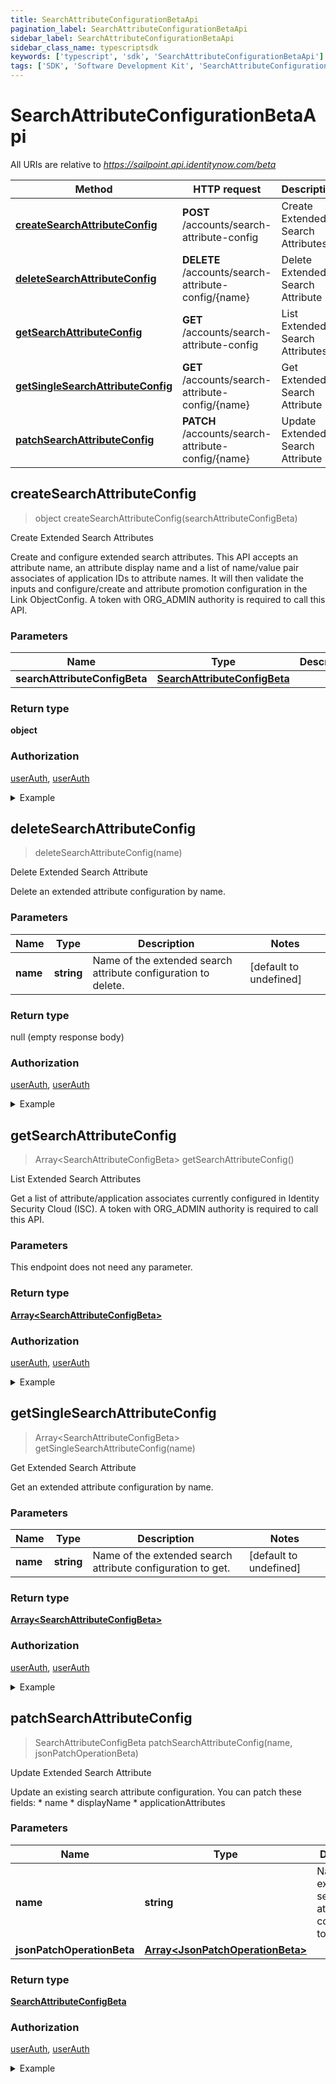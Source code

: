 ```yaml
---
title: SearchAttributeConfigurationBetaApi
pagination_label: SearchAttributeConfigurationBetaApi
sidebar_label: SearchAttributeConfigurationBetaApi
sidebar_class_name: typescriptsdk
keywords: ['typescript', 'sdk', 'SearchAttributeConfigurationBetaApi'] 
tags: ['SDK', 'Software Development Kit', 'SearchAttributeConfigurationBetaApi']
---
```


# SearchAttributeConfigurationBetaApi

All URIs are relative to *https://sailpoint.api.identitynow.com/beta*

Method | HTTP request | Description
------------- | ------------- | -------------
[**createSearchAttributeConfig**](SearchAttributeConfigurationBetaApi.md#createSearchAttributeConfig) | **POST** /accounts/search-attribute-config | Create Extended Search Attributes
[**deleteSearchAttributeConfig**](SearchAttributeConfigurationBetaApi.md#deleteSearchAttributeConfig) | **DELETE** /accounts/search-attribute-config/{name} | Delete Extended Search Attribute
[**getSearchAttributeConfig**](SearchAttributeConfigurationBetaApi.md#getSearchAttributeConfig) | **GET** /accounts/search-attribute-config | List Extended Search Attributes
[**getSingleSearchAttributeConfig**](SearchAttributeConfigurationBetaApi.md#getSingleSearchAttributeConfig) | **GET** /accounts/search-attribute-config/{name} | Get Extended Search Attribute
[**patchSearchAttributeConfig**](SearchAttributeConfigurationBetaApi.md#patchSearchAttributeConfig) | **PATCH** /accounts/search-attribute-config/{name} | Update Extended Search Attribute



## createSearchAttributeConfig

> object createSearchAttributeConfig(searchAttributeConfigBeta)

Create Extended Search Attributes

Create and configure extended search attributes. This API accepts an attribute name, an attribute display name and a list of name/value pair associates of application IDs to attribute names. It will then validate the inputs and configure/create and attribute promotion configuration in the Link ObjectConfig. A token with ORG_ADMIN authority is required to call this API.

### Parameters


Name | Type | Description  | Notes
------------- | ------------- | ------------- | -------------
 **searchAttributeConfigBeta** | [**SearchAttributeConfigBeta**](../Models/SearchAttributeConfigBeta.md)|  | 

### Return type

**object**

### Authorization

[userAuth](https://developer.sailpoint.com/docs/api/v3/identity-security-cloud-v-3-api#authentication), [userAuth](https://developer.sailpoint.com/docs/api/v3/identity-security-cloud-v-3-api#authentication)

<details>
<summary>Example</summary>

```javascript
import { Configuration, SearchAttributeConfigurationBetaApi, SearchAttributeConfigBeta } from "sailpoint-api-client";
const apiConfig = new Configuration();
const searchAttributeConfigurationBetaApi = new SearchAttributeConfigurationBetaApi(apiConfig);

{
  "causes" : [ {
    "localeOrigin" : "DEFAULT",
    "text" : "The request was syntactically correct but its content is semantically invalid.",
    "locale" : "en-US"
  }, {
    "localeOrigin" : "DEFAULT",
    "text" : "The request was syntactically correct but its content is semantically invalid.",
    "locale" : "en-US"
  } ],
  "messages" : [ {
    "localeOrigin" : "DEFAULT",
    "text" : "The request was syntactically correct but its content is semantically invalid.",
    "locale" : "en-US"
  }, {
    "localeOrigin" : "DEFAULT",
    "text" : "The request was syntactically correct but its content is semantically invalid.",
    "locale" : "en-US"
  } ],
  "detailCode" : "400.1 Bad Request Content",
  "trackingId" : "e7eab60924f64aa284175b9fa3309599"
}


const searchAttributeConfigBeta : SearchAttributeConfigBeta = 

try {
    const val = await searchAttributeConfigurationBetaApi.createSearchAttributeConfig(searchAttributeConfigBeta);
    
    // Below is a request that includes all optional parameters      
    // const val = await searchAttributeConfigurationBetaApi.createSearchAttributeConfig(searchAttributeConfigBeta);
    console.log('API called successfully. Returned data: ' + val.data);
    
} catch (error) {
    console.error('Error occurred while calling API: ', error);
}
```
</details>


## deleteSearchAttributeConfig

> deleteSearchAttributeConfig(name)

Delete Extended Search Attribute

Delete an extended attribute configuration by name.

### Parameters


Name | Type | Description  | Notes
------------- | ------------- | ------------- | -------------
 **name** | **string**| Name of the extended search attribute configuration to delete. | [default to undefined]

### Return type

null (empty response body)

### Authorization

[userAuth](https://developer.sailpoint.com/docs/api/v3/identity-security-cloud-v-3-api#authentication), [userAuth](https://developer.sailpoint.com/docs/api/v3/identity-security-cloud-v-3-api#authentication)

<details>
<summary>Example</summary>

```javascript
import { Configuration, SearchAttributeConfigurationBetaApi } from "sailpoint-api-client";
const apiConfig = new Configuration();
const searchAttributeConfigurationBetaApi = new SearchAttributeConfigurationBetaApi(apiConfig);

{
  "error" : "JWT validation failed: JWT is expired"
}


const name : string = "newMailAttribute"; // Name of the extended search attribute configuration to delete. (default to undefined)

try {
    const val = await searchAttributeConfigurationBetaApi.deleteSearchAttributeConfig(name);
    
    // Below is a request that includes all optional parameters      
    // const val = await searchAttributeConfigurationBetaApi.deleteSearchAttributeConfig(name);
    
    console.log('API called successfully.');
} catch (error) {
    console.error('Error occurred while calling API: ', error);
}
```
</details>


## getSearchAttributeConfig

> Array&lt;SearchAttributeConfigBeta&gt; getSearchAttributeConfig()

List Extended Search Attributes

Get a list of attribute/application associates currently configured in Identity Security Cloud (ISC). A token with ORG_ADMIN authority is required to call this API.

### Parameters

This endpoint does not need any parameter.

### Return type

[**Array&lt;SearchAttributeConfigBeta&gt;**](../Models/SearchAttributeConfigBeta.md)

### Authorization

[userAuth](https://developer.sailpoint.com/docs/api/v3/identity-security-cloud-v-3-api#authentication), [userAuth](https://developer.sailpoint.com/docs/api/v3/identity-security-cloud-v-3-api#authentication)

<details>
<summary>Example</summary>

```javascript
import { Configuration, SearchAttributeConfigurationBetaApi } from "sailpoint-api-client";
const apiConfig = new Configuration();
const searchAttributeConfigurationBetaApi = new SearchAttributeConfigurationBetaApi(apiConfig);

[ {
  "displayName" : "New Mail Attribute",
  "name" : "newMailAttribute",
  "applicationAttributes" : {
    "2c91808b79fd2422017a0b35d30f3968" : "employeeNumber",
    "2c91808b79fd2422017a0b36008f396b" : "employeeNumber"
  }
}, {
  "displayName" : "New Mail Attribute",
  "name" : "newMailAttribute",
  "applicationAttributes" : {
    "2c91808b79fd2422017a0b35d30f3968" : "employeeNumber",
    "2c91808b79fd2422017a0b36008f396b" : "employeeNumber"
  }
} ]



try {
    const val = await searchAttributeConfigurationBetaApi.getSearchAttributeConfig();
    
    // Below is a request that includes all optional parameters      
    // const val = await searchAttributeConfigurationBetaApi.getSearchAttributeConfig();
    console.log('API called successfully. Returned data: ' + val.data);
    
} catch (error) {
    console.error('Error occurred while calling API: ', error);
}
```
</details>


## getSingleSearchAttributeConfig

> Array&lt;SearchAttributeConfigBeta&gt; getSingleSearchAttributeConfig(name)

Get Extended Search Attribute

Get an extended attribute configuration by name.

### Parameters


Name | Type | Description  | Notes
------------- | ------------- | ------------- | -------------
 **name** | **string**| Name of the extended search attribute configuration to get. | [default to undefined]

### Return type

[**Array&lt;SearchAttributeConfigBeta&gt;**](../Models/SearchAttributeConfigBeta.md)

### Authorization

[userAuth](https://developer.sailpoint.com/docs/api/v3/identity-security-cloud-v-3-api#authentication), [userAuth](https://developer.sailpoint.com/docs/api/v3/identity-security-cloud-v-3-api#authentication)

<details>
<summary>Example</summary>

```javascript
import { Configuration, SearchAttributeConfigurationBetaApi } from "sailpoint-api-client";
const apiConfig = new Configuration();
const searchAttributeConfigurationBetaApi = new SearchAttributeConfigurationBetaApi(apiConfig);

[ {
  "displayName" : "New Mail Attribute",
  "name" : "newMailAttribute",
  "applicationAttributes" : {
    "2c91808b79fd2422017a0b35d30f3968" : "employeeNumber",
    "2c91808b79fd2422017a0b36008f396b" : "employeeNumber"
  }
}, {
  "displayName" : "New Mail Attribute",
  "name" : "newMailAttribute",
  "applicationAttributes" : {
    "2c91808b79fd2422017a0b35d30f3968" : "employeeNumber",
    "2c91808b79fd2422017a0b36008f396b" : "employeeNumber"
  }
} ]


const name : string = "newMailAttribute"; // Name of the extended search attribute configuration to get. (default to undefined)

try {
    const val = await searchAttributeConfigurationBetaApi.getSingleSearchAttributeConfig(name);
    
    // Below is a request that includes all optional parameters      
    // const val = await searchAttributeConfigurationBetaApi.getSingleSearchAttributeConfig(name);
    console.log('API called successfully. Returned data: ' + val.data);
    
} catch (error) {
    console.error('Error occurred while calling API: ', error);
}
```
</details>


## patchSearchAttributeConfig

> SearchAttributeConfigBeta patchSearchAttributeConfig(name, jsonPatchOperationBeta)

Update Extended Search Attribute

Update an existing search attribute configuration.  You can patch these fields: * name  * displayName * applicationAttributes

### Parameters


Name | Type | Description  | Notes
------------- | ------------- | ------------- | -------------
 **name** | **string**| Name of the extended search attribute configuration to patch. | [default to undefined]
 **jsonPatchOperationBeta** | [**Array&lt;JsonPatchOperationBeta&gt;**](../Models/JsonPatchOperationBeta.md)|  | 

### Return type

[**SearchAttributeConfigBeta**](../Models/SearchAttributeConfigBeta.md)

### Authorization

[userAuth](https://developer.sailpoint.com/docs/api/v3/identity-security-cloud-v-3-api#authentication), [userAuth](https://developer.sailpoint.com/docs/api/v3/identity-security-cloud-v-3-api#authentication)

<details>
<summary>Example</summary>

```javascript
import { Configuration, SearchAttributeConfigurationBetaApi, JsonPatchOperationBeta } from "sailpoint-api-client";
const apiConfig = new Configuration();
const searchAttributeConfigurationBetaApi = new SearchAttributeConfigurationBetaApi(apiConfig);

{
  "displayName" : "New Mail Attribute",
  "name" : "newMailAttribute",
  "applicationAttributes" : {
    "2c91808b79fd2422017a0b35d30f3968" : "employeeNumber",
    "2c91808b79fd2422017a0b36008f396b" : "employeeNumber"
  }
}


const name : string = "promotedMailAttribute"; // Name of the extended search attribute configuration to patch. (default to undefined)
const jsonPatchOperationBeta : Array<JsonPatchOperationBeta> = [{op=replace, path=/name, value=newAttributeName}, {op=replace, path=/displayName, value=new attribute display name}, {op=add, path=/applicationAttributes, value={2c91808b79fd2422017a0b35d30f3968=employeeNumber}}]; // 

try {
    const val = await searchAttributeConfigurationBetaApi.patchSearchAttributeConfig(name, jsonPatchOperationBeta);
    
    // Below is a request that includes all optional parameters      
    // const val = await searchAttributeConfigurationBetaApi.patchSearchAttributeConfig(name, jsonPatchOperationBeta);
    console.log('API called successfully. Returned data: ' + val.data);
    
} catch (error) {
    console.error('Error occurred while calling API: ', error);
}
```
</details>

